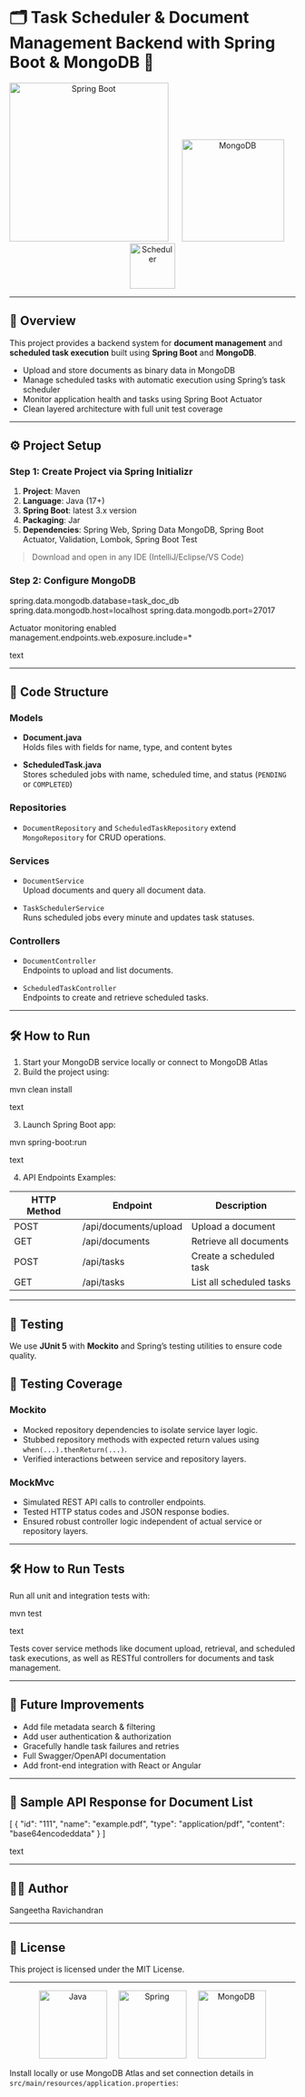# 🗂️ Task Scheduler & Document Management Backend with Spring Boot & MongoDB 🚀

<p align="center">
  <img src="https://spring.io/images/projects/spring-boot-624x351.png" alt="Spring Boot" width="280" />
  &nbsp;&nbsp;&nbsp;&nbsp;
  <img src="https://webassets.mongodb.com/_com_assets/cms/mongodb-logo-rgb-j6w271g1xn.jpg" alt="MongoDB" width="180" />
  &nbsp;&nbsp;&nbsp;&nbsp;
  <img src="https://upload.wikimedia.org/wikipedia/commons/thumb/e/e9/Clock_icon.svg/1024px-Clock_icon.svg.png" alt="Scheduler" width="80" />
</p>

---

## 📜 Overview

This project provides a backend system for **document management** and **scheduled task execution** built using **Spring Boot** and **MongoDB**.

- Upload and store documents as binary data in MongoDB
- Manage scheduled tasks with automatic execution using Spring’s task scheduler
- Monitor application health and tasks using Spring Boot Actuator
- Clean layered architecture with full unit test coverage

---

## ⚙️ Project Setup

### Step 1: Create Project via Spring Initializr  
1. **Project**: Maven  
2. **Language**: Java (17+)  
3. **Spring Boot**: latest 3.x version  
4. **Packaging**: Jar  
5. **Dependencies**: Spring Web, Spring Data MongoDB, Spring Boot Actuator, Validation, Lombok, Spring Boot Test

> Download and open in any IDE (IntelliJ/Eclipse/VS Code)

### Step 2: Configure MongoDB


spring.data.mongodb.database=task_doc_db
spring.data.mongodb.host=localhost
spring.data.mongodb.port=27017

Actuator monitoring enabled
management.endpoints.web.exposure.include=*

text

---

## 🧱 Code Structure

### Models

- **Document.java**  
  Holds files with fields for name, type, and content bytes
  
- **ScheduledTask.java**  
  Stores scheduled jobs with name, scheduled time, and status (`PENDING` or `COMPLETED`)

### Repositories

- `DocumentRepository` and `ScheduledTaskRepository` extend `MongoRepository` for CRUD operations.

### Services

- `DocumentService`  
  Upload documents and query all document data.
  
- `TaskSchedulerService`  
  Runs scheduled jobs every minute and updates task statuses.

### Controllers

- `DocumentController`  
  Endpoints to upload and list documents.
  
- `ScheduledTaskController`  
  Endpoints to create and retrieve scheduled tasks.

---

## 🛠 How to Run

1. Start your MongoDB service locally or connect to MongoDB Atlas  
2. Build the project using:

mvn clean install

text

3. Launch Spring Boot app:

mvn spring-boot:run

text

4. API Endpoints Examples:

| HTTP Method | Endpoint              | Description                 |
| ----------- |-----------------------|-----------------------------|
| POST        | /api/documents/upload | Upload a document            |
| GET         | /api/documents        | Retrieve all documents       |
| POST        | /api/tasks            | Create a scheduled task      |
| GET         | /api/tasks            | List all scheduled tasks     |

---

## 🧪 Testing

We use **JUnit 5** with **Mockito** and Spring’s testing utilities to ensure code quality.


## 🧪 Testing Coverage

### Mockito

- Mocked repository dependencies to isolate service layer logic.
- Stubbed repository methods with expected return values using `when(...).thenReturn(...)`.
- Verified interactions between service and repository layers.
  
### MockMvc

- Simulated REST API calls to controller endpoints.
- Tested HTTP status codes and JSON response bodies.
- Ensured robust controller logic independent of actual service or repository layers.

---

## 🛠 How to Run Tests

Run all unit and integration tests with:

mvn test

text

Tests cover service methods like document upload, retrieval, and scheduled task executions, as well as RESTful controllers for documents and task management.

---



## 🚀 Future Improvements

- Add file metadata search & filtering  
- Add user authentication & authorization  
- Gracefully handle task failures and retries  
- Full Swagger/OpenAPI documentation  
- Add front-end integration with React or Angular  

---

## 📸 Sample API Response for Document List

[
{
"id": "111",
"name": "example.pdf",
"type": "application/pdf",
"content": "base64encodeddata"
}
]

text

---

## 👨‍💻 Author

Sangeetha Ravichandran

---

## 📄 License

This project is licensed under the MIT License.

---

<p align="center">
  <img src="https://upload.wikimedia.org/wikipedia/commons/thumb/1/1e/Java_Logo.svg/1280px-Java_Logo.svg.png" alt="Java" width="120" />
  &nbsp;&nbsp;&nbsp;
  <img src="https://spring.io/images/branding/spring-logo.svg" alt="Spring" width="120"/>
  &nbsp;&nbsp;&nbsp;
  <img src="https://webassets.mongodb.com/_com_assets/cms/mongodb-logo-rgb-j6w271g1xn.jpg" alt="MongoDB" width="120"/>
</p>

Install locally or use MongoDB Atlas and set connection details in `src/main/resources/application.properties`:

